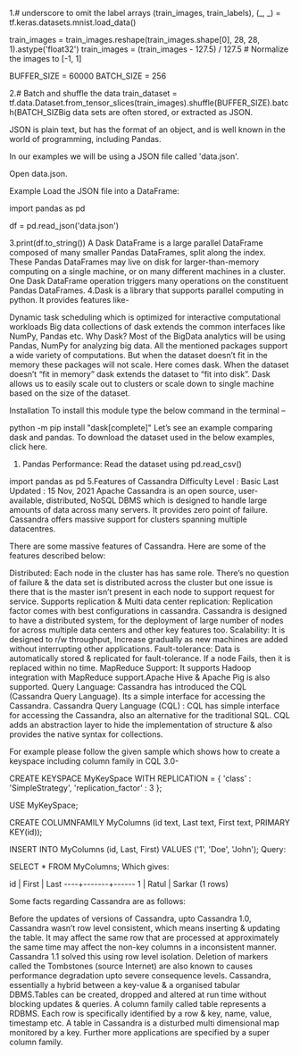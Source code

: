 1.# underscore to omit the label arrays
(train_images, train_labels), (_, _) = tf.keras.datasets.mnist.load_data() 


train_images = train_images.reshape(train_images.shape[0], 28, 28, 1).astype('float32')
train_images = (train_images - 127.5) / 127.5 # Normalize the images to [-1, 1]

BUFFER_SIZE = 60000
BATCH_SIZE = 256

 2.# Batch and shuffle the data
train_dataset = tf.data.Dataset.from_tensor_slices(train_images).shuffle(BUFFER_SIZE).batch(BATCH_SIZBig data sets are often stored, or extracted as JSON.

JSON is plain text, but has the format of an object, and is well known in the world of programming, including Pandas.

In our examples we will be using a JSON file called 'data.json'.

Open data.json.

Example
Load the JSON file into a DataFrame:

import pandas as pd

df = pd.read_json('data.json')

 3.print(df.to_string()) A Dask DataFrame is a large parallel DataFrame composed of many smaller Pandas DataFrames, split along the index. These Pandas DataFrames may live on disk for larger-than-memory computing on a single machine, or on many different machines in a cluster. One Dask DataFrame operation triggers many operations on the constituent Pandas DataFrames.
4.Dask is a library that supports parallel computing in python. It provides features like-

Dynamic task scheduling which is optimized for interactive computational workloads
Big data collections of dask extends the common interfaces like NumPy, Pandas etc.
Why Dask?
Most of the BigData analytics will be using Pandas, NumPy for analyzing big data. All the mentioned packages support a wide variety of computations. But when the dataset doesn’t fit in the memory these packages will not scale. Here comes dask. When the dataset doesn’t “fit in memory” dask extends the dataset to “fit into disk”. Dask allows us to easily scale out to clusters or scale down to single machine based on the size of the dataset. 

Installation
To install this module type the below command in the terminal – 

python -m pip install "dask[complete]" 
Let’s see an example comparing dask and pandas. To download the dataset used in the below examples, click here.

1. Pandas Performance: Read the dataset using pd.read_csv()

import pandas as pd
5.Features of Cassandra
Difficulty Level : Basic
Last Updated : 15 Nov, 2021
Apache Cassandra is an open source, user-available, distributed, NoSQL DBMS which is designed to handle large amounts of data across many servers. It provides zero point of failure. Cassandra offers massive support for clusters spanning multiple datacentres. 

There are some massive features of Cassandra. Here are some of the features described below: 

Distributed: 
Each node in the cluster has has same role. There’s no question of failure & the data set is distributed across the cluster but one issue is there that is the master isn’t present in each node to support request for service.
Supports replication & Multi data center replication: 
Replication factor comes with best configurations in cassandra. Cassandra is designed to have a distributed system, for the deployment of large number of nodes for across multiple data centers and other key features too.
Scalability: 
It is designed to r/w throughput, Increase gradually as new machines are added without interrupting other applications.
Fault-tolerance: 
Data is automatically stored & replicated for fault-tolerance. If a node Fails, then it is replaced within no time.
MapReduce Support: 
It supports Hadoop integration with MapReduce support.Apache Hive & Apache Pig is also supported.
Query Language: 
Cassandra has introduced the CQL (Cassandra Query Language). Its a simple interface for accessing the Cassandra.
Cassandra Query Language (CQL) : 
CQL has simple interface for accessing the Cassandra, also an alternative for the traditional SQL. CQL adds an abstraction layer to hide the implementation of structure & also provides the native syntax for collections. 

For example please follow the given sample which shows how to create a keyspace including column family in CQL 3.0- 

CREATE KEYSPACE MyKeySpace
WITH REPLICATION = { 'class' : 'SimpleStrategy', 
                     'replication_factor' : 3 };

USE MyKeySpace;

CREATE COLUMNFAMILY MyColumns (id text, Last text, 
                               First text, PRIMARY KEY(id));

INSERT INTO MyColumns (id, Last, First) 
VALUES ('1', 'Doe', 'John'); 
Query:  

SELECT * FROM MyColumns; 
Which gives:  

id | First | Last
----+-------+------
1 | Ratul | Sarkar 
(1 rows) 

Some facts regarding Cassandra are as follows:  

Before the updates of versions of Cassandra, upto Cassandra 1.0, Cassandra wasn’t row level consistent, which means inserting & updating the table. It may affect the same row that are processed at approximately the same time may affect the non-key columns in a inconsistent manner. 
Cassandra 1.1 solved this using row level isolation.
Deletion of markers called the Tombstones (source Internet) are also known to causes performance degradation upto severe consequence levels.
Cassandra, essentially a hybrid between a key-value & a organised tabular DBMS.Tables can be created, dropped and altered at run time without blocking updates & queries.
A column family called table represents a RDBMS. Each row is specifically identified by a row & key, name, value, timestamp etc. A table in Cassandra is a disturbed multi dimensional map monitored by a key. Further more applications are specified by a super column family.
 
